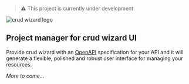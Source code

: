 > ⚠️ This project is currently under development

![crud wizard logo](https://github.com/danielpquinn/crud-wizard/raw/master/crud-wizard.png)

## Project manager for crud wizard UI

Provide crud wizard with an [OpenAPI](https://github.com/OAI/OpenAPI-Specification) specification for your API and it will generate a flexible, polished and robust user interface for managing your resources.

_More to come..._